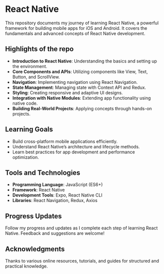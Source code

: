 #  React Native

This repository documents my journey of learning React Native, a powerful framework for building mobile apps for iOS and Android. It covers the fundamentals and advanced concepts of React Native development.

## Highlights of the repo
- **Introduction to React Native**: Understanding the basics and setting up the environment.
- **Core Components and APIs**: Utilizing components like View, Text, Button, and ScrollView.
- **Navigation**: Implementing navigation using React Navigation.
- **State Management**: Managing state with Context API and Redux.
- **Styling**: Creating responsive and adaptive UI designs.
- **Integration with Native Modules**: Extending app functionality using native code.
- **Building Real-World Projects**: Applying concepts through hands-on projects.

## Learning Goals
- Build cross-platform mobile applications efficiently.
- Understand React Native’s architecture and lifecycle methods.
- Learn best practices for app development and performance optimization.

## Tools and Technologies
- **Programming Language**: JavaScript (ES6+)
- **Framework**: React Native
- **Development Tools**: Expo, React Native CLI
- **Libraries**: React Navigation, Redux, Axios

## Progress Updates
Follow my progress and updates as I complete each step of learning React Native. Feedback and suggestions are welcome!

## Acknowledgments
Thanks to various online resources, tutorials, and guides for structured and practical knowledge.
